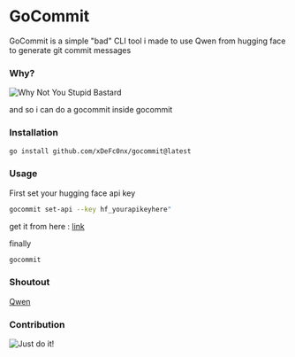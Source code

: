 
# GoCommit

GoCommit is a simple "bad" CLI tool i made to use Qwen from hugging face to generate git commit messages

### Why? 
![Why Not You Stupid Bastard](https://i.imgflip.com/6h29mw.jpg)


and so i can do a gocommit inside gocommit
### Installation
```bash
go install github.com/xDeFc0nx/gocommit@latest
```

### Usage
First set your hugging face api key

```bash
gocommit set-api --key hf_yourapikeyhere"
```
get it from here : [link](https://huggingface.co/settings/tokens)

finally
```bash
gocommit
```

### Shoutout
[Qwen](https://huggingface.co/Qwen/Qwen2.5-Coder-32B-Instruct)

### Contribution

![Just do it!](https://i.imgflip.com/9gyc7l.jpg)
